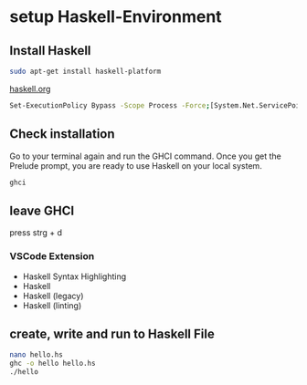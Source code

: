 # setup Haskell-Environment

## Install Haskell

```bash
sudo apt-get install haskell-platform
```

[haskell.org](https://www.haskell.org/ghcup/)

```bash
Set-ExecutionPolicy Bypass -Scope Process -Force;[System.Net.ServicePointManager]::SecurityProtocol = [System.Net.ServicePointManager]::SecurityProtocol -bor 3072; try { Invoke-Command -ScriptBlock ([ScriptBlock]::Create((Invoke-WebRequest https://www.haskell.org/ghcup/sh/bootstrap-haskell.ps1 -UseBasicParsing))) -ArgumentList $true } catch { Write-Error $_ }
```

## Check installation

Go to your terminal again and run the GHCI command. Once you get the Prelude prompt, you are ready to use Haskell on your local system.

```bash
ghci
```

## leave GHCI

press strg + d

### VSCode Extension

-   Haskell Syntax Highlighting
-   Haskell
-   Haskell (legacy)
-   Haskell (linting)

## create, write and run to Haskell File

```bash
nano hello.hs
ghc -o hello hello.hs
./hello
```
